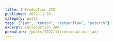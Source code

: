 ```yaml
---
title: Introduction JAX
published: 2022-11-30
category: posts
tags: ["jax", "tensor", "tensorflow", "pytorch"]
excerpt: Introduction JAX
permalink: /posts/2022/11/introduction-jax/ 
---
```



<!--redirect_to: /articles/2012-05-02-altchi-ipoxp -->


<!--


The content will be published on 10-11-2021.

## Introduction JAX
<pre>
intro intro intro intro
intro intro intro intro
intro intro intro intro
</pre>

## There will be Introduction in here
<pre>
space space space space
space space space space
space space space space
</pre>

```bash
@inproceedings{bilgin2017robot,
 author = {Bilgin, Muhammed and Ensari, Tolga},
 booktitle = {2017 Electric Electronics, Computer Science, Biomedical Engineerings Meeting (EBBT)},
 organization = {IEEE},
 pages = {1--7},
 title = {Robot localization with Monte Carlo method},
 year = {2017}
}
```

-->

